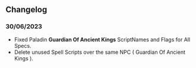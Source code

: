 ## Changelog

### 30/06/2023

- Fixed Paladin **Guardian Of Ancient Kings** ScriptNames and Flags for All Specs.
- Delete unused Spell Scripts over the same NPC ( Guardian Of Ancient Kings ).